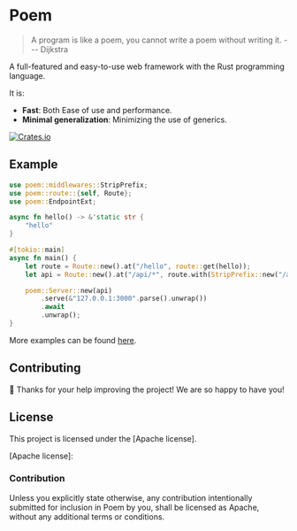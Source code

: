 # Poem

> A  program is like a poem, you cannot write a poem without writing it. --- Dijkstra 

A full-featured and easy-to-use web framework with
the Rust programming language. 

It is:

* **Fast**: Both Ease of use and performance.
* **Minimal generalization**: Minimizing the use of generics.


[![Crates.io][crates-badge]][crates-url]

[crates-badge]: https://img.shields.io/crates/v/poem.svg
[crates-url]: https://crates.io/crates/poem

## Example

```rust
use poem::middlewares::StripPrefix;
use poem::route::{self, Route};
use poem::EndpointExt;

async fn hello() -> &'static str {
    "hello"
}

#[tokio::main]
async fn main() {
    let route = Route::new().at("/hello", route::get(hello));
    let api = Route::new().at("/api/*", route.with(StripPrefix::new("/api")));

    poem::Server::new(api)
        .serve(&"127.0.0.1:3000".parse().unwrap())
        .await
        .unwrap();
}
```

More examples can be found [here][examples]. 

[examples]: https://github.com/poem-web/poem/tree/master/examples

## Contributing

:balloon: Thanks for your help improving the project! We are so happy to have you! 


## License

This project is licensed under the [Apache license].

[Apache license]: 

### Contribution

Unless you explicitly state otherwise, any contribution intentionally submitted for inclusion in Poem by you, shall be licensed as Apache, without any additional terms or conditions.
